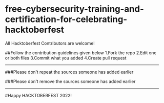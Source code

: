 # free-cybersecurity-training-and-certification-for-celebrating-hacktoberfest
All Hacktoberfest Contributors are welcome!

##Follow the contribution guidelines given below
1.Fork the repo
2.Edit one or both files
3.Commit what you added
4.Create pull request

*************************************************
###Please don't repeat the sources someone has added earlier

###Please don't remove the sources someone has added earlier

*************************************************

#Happy HACKTOBERFEST 2022!
